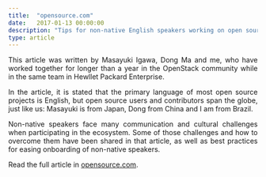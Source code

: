 ```yaml
---
title:  "opensource.com"
date:   2017-01-13 00:00:00
description: "Tips for non-native English speakers working on open source projects"
type: article
---
```


<p align="justify">
This article was written by Masayuki Igawa, Dong Ma and me, who have worked
together for longer than a year in the OpenStack community while in the same
team in Hewllet Packard Enterprise.
</p>

<p align="justify">
In the article, it is stated that the primary language of most open source
projects is English, but open source users and contributors span the globe,
just like us: Masayuki is from Japan, Dong from China and I am from Brazil.
</p>

<p align="justify">
Non-native speakers face many communication and cultural challenges when
participating in the ecosystem. Some of those challenges and how to overcome
them have been shared in that article, as well as best practices for easing
onboarding of non-native speakers.
</p>

<p align="justify">
Read the full article in <a href="https://opensource.com/article/17/1/non-native-speakers-take-open-source-communities">
opensource.com</a>.
</p>
